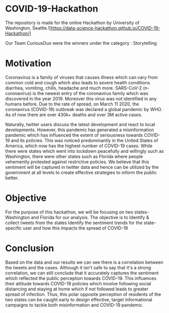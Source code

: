 # COVID-19-Hackathon
The repository is made for the online Hackathon by University of Washington, Seattle.![https://data-science-hackathon.github.io/COVID-19-Hackathon/]

Our Team CuriousDuo were the winners under the category : Storytelling



# Motivation

Coronavirus is a family of viruses that causes illness which can vary from common cold and cough which also leads to severe health conditions diarrhea, vomiting, chills, headache and much more. SARS-CoV-2 (n-coronavirus) is the newest entry of the coronavirus family which was discovered in the year 2019. Moreover this virus was not identified in any humans before. Due to the rate of spread, on March 11 2020, the coronavirus (COVID-19) outbreak was declared a global pandemic by WHO. As of now there are over 430k+ deaths and over 3M active cases.

Naturally, twitter users discuss the latest development and react to local developments. However, this pandemic has generated a misinformation pandemic which has influenced the extent of seriousness towards COVID-19 and its policies. This was noticed predominantly in the United States of America, which now has the highest number of COVID-19 cases. While there were states which went into lockdown peacefully and willingly such as Washington, there were other states such as Florida where people vehemently protested against restrictive policies. 
We believe that this sentiment will be captured in twitter data and hence can be utilized by the government at all levels to create effective strategies to inform the public better.

# Objective
For the purpose of this hackathon, we will be focusing on two states- Washington and Florida for our analysis. The objective is to
Identify & collect tweets from the states
Identify the sentiment trends for the state-specific user and how this impacts the spread of COVID-19

# Conclusion
Based on the data and our results we can see there is a correlation between the tweets and the cases. Although it isn't safe to say that it's a strong correlation, we can still conclude that it accurately captures the sentiment which reflected the public perception towards COVID-19. This influences their attitude towards COVID-19 policies which involve following social distancing and staying at home which if not followed leads to greater spread of infection. Thus, this polar opposite perception of residents of the two states can be caught early to design effective, target informational campaigns to tackle both misinformation and COVID-19 pandemic.



